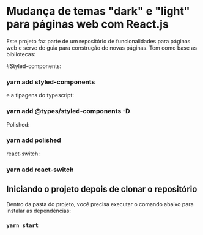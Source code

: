 # Mudança de temas "dark" e "light" para páginas web com React.js 

Este projeto faz parte de um repositório de funcionalidades para páginas web e serve de guia para construção de novas páginas. 
Tem como base as bibliotecas: 

#Styled-components:
### yarn add styled-components

e a tipagens do typescript:
### yarn add @types/styled-components -D

Polished:
### yarn add polished

react-switch:
### yarn add react-switch

## Iniciando o projeto depois de clonar o repositório

Dentro da pasta do projeto, você precisa executar o comando abaixo para instalar as dependências:
### `yarn start`



